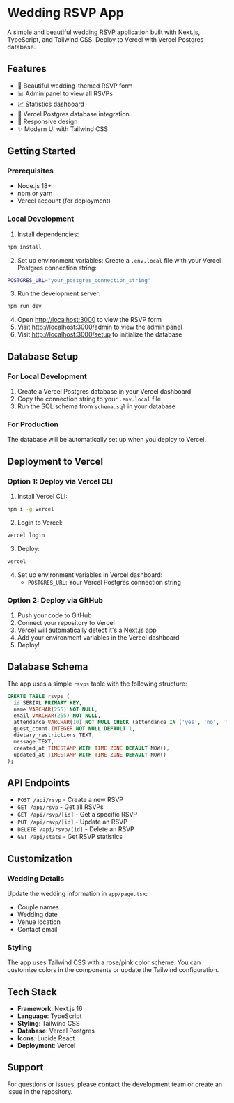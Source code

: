 # Wedding RSVP App

A simple and beautiful wedding RSVP application built with Next.js, TypeScript, and Tailwind CSS. Deploy to Vercel with Vercel Postgres database.

## Features

- 🎉 Beautiful wedding-themed RSVP form
- 📊 Admin panel to view all RSVPs
- 📈 Statistics dashboard
- 💾 Vercel Postgres database integration
- 📱 Responsive design
- ✨ Modern UI with Tailwind CSS

## Getting Started

### Prerequisites

- Node.js 18+
- npm or yarn
- Vercel account (for deployment)

### Local Development

1. Install dependencies:

```bash
npm install
```

2. Set up environment variables:
   Create a `.env.local` file with your Vercel Postgres connection string:

```bash
POSTGRES_URL="your_postgres_connection_string"
```

3. Run the development server:

```bash
npm run dev
```

4. Open [http://localhost:3000](http://localhost:3000) to view the RSVP form
5. Visit [http://localhost:3000/admin](http://localhost:3000/admin) to view the admin panel
6. Visit [http://localhost:3000/setup](http://localhost:3000/setup) to initialize the database

## Database Setup

### For Local Development

1. Create a Vercel Postgres database in your Vercel dashboard
2. Copy the connection string to your `.env.local` file
3. Run the SQL schema from `schema.sql` in your database

### For Production

The database will be automatically set up when you deploy to Vercel.

## Deployment to Vercel

### Option 1: Deploy via Vercel CLI

1. Install Vercel CLI:

```bash
npm i -g vercel
```

2. Login to Vercel:

```bash
vercel login
```

3. Deploy:

```bash
vercel
```

4. Set up environment variables in Vercel dashboard:
   - `POSTGRES_URL`: Your Vercel Postgres connection string

### Option 2: Deploy via GitHub

1. Push your code to GitHub
2. Connect your repository to Vercel
3. Vercel will automatically detect it's a Next.js app
4. Add your environment variables in the Vercel dashboard
5. Deploy!

## Database Schema

The app uses a simple `rsvps` table with the following structure:

```sql
CREATE TABLE rsvps (
  id SERIAL PRIMARY KEY,
  name VARCHAR(255) NOT NULL,
  email VARCHAR(255) NOT NULL,
  attendance VARCHAR(10) NOT NULL CHECK (attendance IN ('yes', 'no', 'maybe')),
  guest_count INTEGER NOT NULL DEFAULT 1,
  dietary_restrictions TEXT,
  message TEXT,
  created_at TIMESTAMP WITH TIME ZONE DEFAULT NOW(),
  updated_at TIMESTAMP WITH TIME ZONE DEFAULT NOW()
);
```

## API Endpoints

- `POST /api/rsvp` - Create a new RSVP
- `GET /api/rsvp` - Get all RSVPs
- `GET /api/rsvp/[id]` - Get a specific RSVP
- `PUT /api/rsvp/[id]` - Update an RSVP
- `DELETE /api/rsvp/[id]` - Delete an RSVP
- `GET /api/stats` - Get RSVP statistics

## Customization

### Wedding Details

Update the wedding information in `app/page.tsx`:

- Couple names
- Wedding date
- Venue location
- Contact email

### Styling

The app uses Tailwind CSS with a rose/pink color scheme. You can customize colors in the components or update the Tailwind configuration.

## Tech Stack

- **Framework**: Next.js 16
- **Language**: TypeScript
- **Styling**: Tailwind CSS
- **Database**: Vercel Postgres
- **Icons**: Lucide React
- **Deployment**: Vercel

## Support

For questions or issues, please contact the development team or create an issue in the repository.
